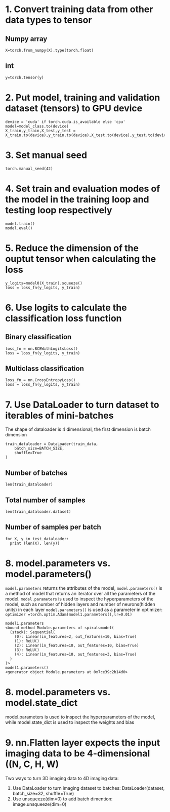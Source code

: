# 1. Convert training data from other data types to tensor
## Numpy array
`X=torch.from_numpy(X).type(torch.float)`
## int
`y=torch.tensor(y)`

# 2. Put model, training and validation dataset (tensors) to GPU device
```
device = 'cuda' if torch.cuda.is_available else 'cpu'
model=model_class.to(device)
X_train,y_train,X_test,y_test = X_train.to(device),y_train.to(device),X_test.to(device),y_test.to(device)
```

# 3. Set manual seed
`torch.manual_seed(42)`

# 4. Set train and evaluation modes of the model in the training loop and testing loop respectively
```
model.train()
model.eval()
```

# 5. Reduce the dimension of the ouptut tensor when calculating the loss
```
y_logits=model0(X_train).squeeze()
loss = loss_fn(y_logits, y_train)
```

# 6. Use logits to calculate the classification loss function
## Binary classification
```
loss_fn = nn.BCEWithLogitsLoss()
loss = loss_fn(y_logits, y_train)
```
## Multiclass classification
```
loss_fn = nn.CrossEntropyLoss()
loss = loss_fn(y_logits, y_train)
```

# 7. Use DataLoader to turn dataset to iterables of mini-batches
The shape of dataloader is 4 dimensional, the first dimension is batch dimension
```
train_dataloader = DataLoader(train_data, 
    batch_size=BATCH_SIZE, 
    shuffle=True 
)
```
## Number of batches
`len(train_dataloader)`
## Total number of samples
`len(train_dataloader.dataset)`
## Number of samples per batch
```
for X, y in test_dataloader:
  print (len(X), len(y))
```
# 8. model.parameters vs. model.parameters()
`model.parameters` returns the attributes of the model, `model.parameters()` is a method of model that returns an iterator over all the parameters of the model.
`model.parameters` is used to inspect the hyperparameters of the model, such as number of hidden layers and number of neurons(hidden units) in each layer
`model.parameters()` is used as a parameter in optimizer: 
`optimizer =torch.optim.Adam(model1.parameters(),lr=0.01)`

```
model1.parameters
<bound method Module.parameters of spiralsmodel(
  (stack): Sequential(
    (0): Linear(in_features=2, out_features=10, bias=True)
    (1): ReLU()
    (2): Linear(in_features=10, out_features=10, bias=True)
    (3): ReLU()
    (4): Linear(in_features=10, out_features=3, bias=True)
  )
)>
model1.parameters()
<generator object Module.parameters at 0x7ce39c2b14d0>
```
# 8. model.parameters vs. model.state_dict
model.parameters is used to inspect the hyperparameters of the model, while model.state_dict is used to inspect the weights and bias

# 9. nn.Flatten layer expects the input imaging data to be 4-dimensional ((N, C, H, W)
Two ways to turn 3D imaging data to 4D imaging data:
1. Use DataLoader to turn imaging dataset to batches: DataLoader(dataset, batch_size=32, shuffle=True)
2. Use unsqueeze(dim=0) to add batch dimention: image.unsqueeze(dim=0)
